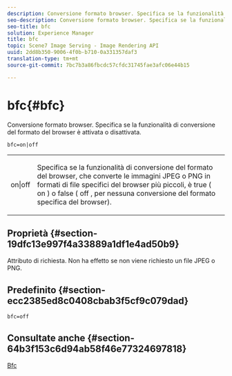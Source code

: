 ```yaml
---
description: Conversione formato browser. Specifica se la funzionalità di conversione del formato del browser è attivata o disattivata.
seo-description: Conversione formato browser. Specifica se la funzionalità di conversione del formato del browser è attivata o disattivata.
seo-title: bfc
solution: Experience Manager
title: bfc
topic: Scene7 Image Serving - Image Rendering API
uuid: 2dd8b350-9006-4f0b-b710-0a331357daf3
translation-type: tm+mt
source-git-commit: 7bc7b3a86fbcdc57cfdc31745fae3afc06e44b15

---
```



# bfc{#bfc}

Conversione formato browser. Specifica se la funzionalità di conversione del formato del browser è attivata o disattivata.

`bfc=on|off`

<table id="simpletable_2D23B1B282CD4216AB5BE7E7430D1B3F"> 
 <tr class="strow"> 
  <td class="stentry"> <p> <span class="codeph"> on|off </span> </p> </td> 
  <td class="stentry"> <p>Specifica se la funzionalità di conversione del formato del browser, che converte le immagini JPEG o PNG in formati di file specifici del browser più piccoli, è true ( <span class="codeph"> on </span>) o false ( <span class="codeph"> off </span> , per nessuna conversione del formato specifica del browser). </p> </td> 
 </tr> 
</table>

## Proprietà {#section-19dfc13e997f4a33889a1df1e4ad50b9}

Attributo di richiesta. Non ha effetto se non viene richiesto un file JPEG o PNG.

## Predefinito {#section-ecc2385ed8c0408cbab3f5cf9c079dad}

`bfc=off`

## Consultate anche {#section-64b3f153c6d94ab58f46e77324697818}

[Bfc](../../../../../is-api/image-catalog/image-serving-api-ref/c-image-catalog-reference/c-attributes-reference/r-bfc.md#reference-5217a41d9d7447d6b0624077eb38d3de)
